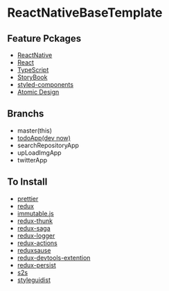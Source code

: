 # ReactNativeBaseTemplate

## Feature Pckages

- [ReactNative](https://github.com/facebook/react-native)
- [React](https://github.com/facebook/react/)
- [TypeScript](https://github.com/Microsoft/TypeScript)
- [StoryBook](https://github.com/storybooks/storybook)
- [styled-components](https://github.com/storybooks/storybook)
- [Atomic Design](http://bradfrost.com/blog/post/atomic-web-design/)

## Branchs

- master(this)
- [todoApp(dev now)](https://github.com/clomaru/react-native-base-templates/tree/todoApp)
- searchRepositoryApp
- upLoadImgApp
- twitterApp

## To Install

- [prettier](https://github.com/prettier/prettier)
- [redux](https://redux.js.org/)
- [immutable.js](https://github.com/facebook/immutable-js)
- [redux-thunk](https://github.com/reduxjs/redux-thunk)
- [redux-saga](https://github.com/redux-saga/redux-saga/)
- [redux-logger](https://github.com/evgenyrodionov/redux-logger)
- [redux-actions](https://github.com/redux-utilities/redux-actions)
- [reduxsause](https://github.com/infinitered/reduxsauce)
- [redux-devtools-extention](https://github.com/zalmoxisus/redux-devtools-extension)
- [redux-persist](https://github.com/rt2zz/redux-persist)
- [s2s](https://github.com/akameco/s2s)
- [styleguidist](https://github.com/styleguidist/react-styleguidist)
